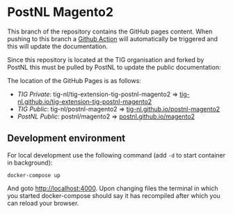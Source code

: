 # PostNL Magento2

This branch of the repository contains the GitHub pages content. When pushing to this branch a [Github Action](actions) will automatically be triggered and this will update the documentation.

Since this repository is located at the TIG organisation and forked by PostNL this must be pulled by PostNL to update the public documentation:

The location of the GitHub Pages is as follows:
- *TIG Private*: tig-nl/tig-extension-tig-postnl-magento2 => [tig-nl.github.io/tig-extension-tig-postnl-magento2](https://tig-nl.github.io/tig-extension-tig-postnl-magento2)
- *TIG Public*: tig-nl/postnl-magento2 => [tig-nl.github.io/postnl-magento2](https://tig-nl.github.io/postnl-magento2)
- *PostNL Public*: postnl/magento2 => [postnl.github.io/magento2](https://postnl.github.io/magento2)

## Development environment
For local development use the following command (add `-d` to start container in background):
```shell
docker-compose up
```


And goto [http://localhost:4000](http://localhost:4000). Upon changing files the terminal in which you started docker-compose should say it has recompiled after which you can reload your browser. 
